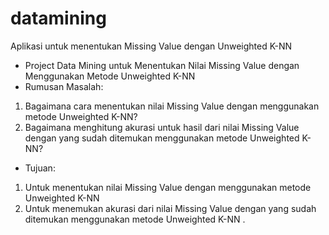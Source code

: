 # datamining
Aplikasi untuk menentukan Missing Value dengan Unweighted K-NN

- Project Data Mining untuk Menentukan Nilai Missing Value dengan Menggunakan Metode Unweighted K-NN
- Rumusan Masalah:
1.	Bagaimana cara menentukan nilai Missing Value dengan menggunakan metode Unweighted K-NN?
2.	Bagaimana menghitung akurasi untuk hasil dari nilai Missing Value dengan yang sudah ditemukan menggunakan metode Unweighted K-NN?
- Tujuan:
1.	Untuk menentukan nilai Missing Value dengan menggunakan metode Unweighted K-NN
2.	Untuk menemukan akurasi dari nilai Missing Value dengan yang sudah ditemukan menggunakan metode Unweighted K-NN .
